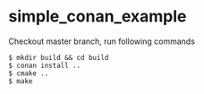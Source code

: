 # simple_conan_example

Checkout master branch, run following commands
```
$ mkdir build && cd build
$ conan install ..
$ cmake ..
$ make
```
